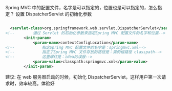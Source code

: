 Spring MVC 中的配置文件，名字是可以指定的，位置也是可以指定的，怎么指定？
设置 DispatcherServlet 的初始化参数

```xml

  <servlet-class>org.springframework.web.servlet.DispatcherServlet</servlet-class>
<!--        通过 Servlet 的初始化参数来指定Spring MVC 配置文件的名字和位置-->
        <init-param>
            <param-name>contextConfigLocation</param-name>
<!--            指定Spring MVC 配置文件的名字是：springmvc.xml-->
<!--            指定了Spring MVC 文件存放的路径是：类的根路径 classpath-->
<!--            这里爆红是：idea的误报-->
            <param-value>classpath:springmvc.xml</param-value>
        </init-param>
```
建议: 在 web 服务器启动的时候，初始化 DispatcherServlet，这样用户第一次请求时，效率较高。体验好